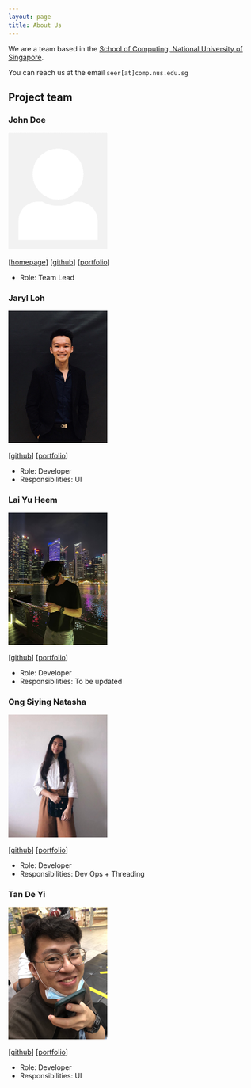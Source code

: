 ```yaml
---
layout: page
title: About Us
---
```


We are a team based in the [School of Computing, National University of Singapore](http://www.comp.nus.edu.sg).

You can reach us at the email `seer[at]comp.nus.edu.sg`

## Project team

### John Doe

<img src="images/johndoe.png" width="200px">

[[homepage](http://www.comp.nus.edu.sg/~damithch)]
[[github](https://github.com/johndoe)]
[[portfolio](team/johndoe.md)]

* Role: Team Lead

### Jaryl Loh

<img src="images/jaryl.png" width="200px">

[[github](http://github.com/jxrrelo)]
[[portfolio](team/jaryl.md)]

* Role: Developer
* Responsibilities: UI

### Lai Yu Heem

<img src="images/yuheem.png" width="200px">

[[github](http://github.com/yuheem)] [[portfolio](team/yuheem.md)]

* Role: Developer
* Responsibilities: To be updated

### Ong Siying Natasha

<img src="images/natasha.png" width="200px">

[[github](http://github.com/natosy)]
[[portfolio](team/natosy.md)]

* Role: Developer
* Responsibilities: Dev Ops + Threading

### Tan De Yi

<img src="images/deyixtan.png" width="200px">

[[github](http://github.com/deyixtan)]
[[portfolio](team/deyixtan.md)]

* Role: Developer
* Responsibilities: UI
